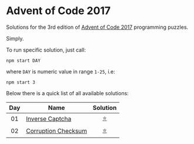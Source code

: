 Advent of Code 2017
===================

Solutions for the 3rd edition of [Advent of Code 2017](http://adventofcode.com/2016) programming puzzles.

Simply.

To run specific solution, just call:

    npm start DAY
    
where `DAY` is numeric value in range `1-25`, i.e:

    npm start 3

Below there is a quick list of all available solutions:

 
| Day | Name                       | Solution                   |
|:---:| -------------------------- |:--------------------------:|
| 01  | [Inverse Captcha][1]       | [:star:](./day01/index.js) |
| 02  | [Corruption Checksum][2]   | [:star:](./day02/index.js) |

[1]: http://adventofcode.com/2016/day/1
[2]: http://adventofcode.com/2016/day/2
